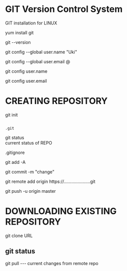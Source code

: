 # GIT Version Control System



GIT installation for LINUX

yum install git

git --version

git config --global user.name "Uki"



git config --global user.email @

git config user.name


git config user.email


# CREATING REPOSITORY

git init                                       

                                                                       .git

git status                                      
                                                                        current status of REPO
                                                                        
                                                                        
                                                                        
.gitignore


git add -A

git commit -m "change"


git remote add origin https://.....................git

git push -u origin master

# DOWNLOADING EXISTING REPOSITORY

git clone URL

git status
---------------------------------------------------------------------

git pull     --- current changes from remote repo



